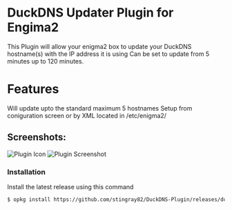 # DuckDNS Updater Plugin for Engima2
This Plugin will allow your enigma2 box to update your DuckDNS hostname(s) with the IP address it is using
Can be set to update from 5 minutes up to 120 minutes.

# Features
Will update upto the standard maximum 5 hostnames
Setup from coniguration screen or by XML located in /etc/enigma2/

## Screenshots:
![Plugin Icon](https://i.ibb.co/R7GDT8M/5002-0-1-8-B43-1821-B0-FE-0-0-0-0-20190223190416.jpg)
![Plugin Screenshot](https://i.ibb.co/rcbdjCY/5002-0-1-8-B43-1821-B0-FE-0-0-0-0-20190223190454.jpg)

### Installation
Install the latest release using this command

```sh
$ opkg install https://github.com/stingray82/DuckDNS-Plugin/releases/download/v0.11/enigma2-plugin-extensions-duckdnsupdater_0.11_all.ipk
```

